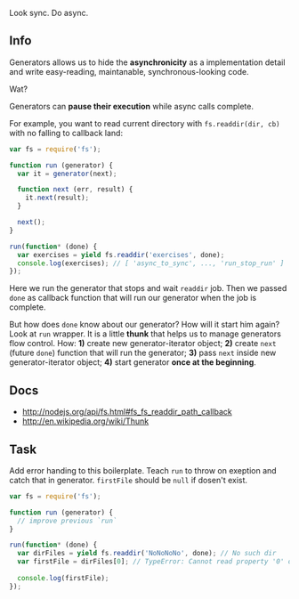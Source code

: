 Look sync. Do async.

## Info
Generators allows us to hide the **asynchronicity** as a implementation
detail and write easy-reading, maintanable, synchronous-looking code.

Wat?

Generators can **pause their execution** while async calls complete.

For example, you want to read current directory with `fs.readdir(dir, cb)`
with no falling to callback land:

```js
var fs = require('fs');

function run (generator) {
  var it = generator(next);

  function next (err, result) {
    it.next(result);
  }

  next();  
}

run(function* (done) {
  var exercises = yield fs.readdir('exercises', done);
  console.log(exercises); // [ 'async_to_sync', ..., 'run_stop_run' ]
});

```
Here we run the generator that stops and wait `readdir` job. Then we passed `done`
as callback function that will run our generator when the job is complete.

But how does `done` know about our generator? How will it start him again?
Look at `run` wrapper. It is a little **thunk** that helps us to manage generators
flow control. How:
**1)** create new generator-iterator object;
**2)** create `next` (future `done`) function that will run the generator;
**3)** pass `next` inside new generator-iterator object;
**4)** start generator **once at the beginning**.

## Docs
 - http://nodejs.org/api/fs.html#fs_fs_readdir_path_callback
 - http://en.wikipedia.org/wiki/Thunk
 
## Task
Add error handing to this boilerplate. Teach `run` to throw on exeption and
catch that in generator. `firstFile` should be `null` if dosen't exist.
```js
var fs = require('fs');

function run (generator) {
  // improve previous `run`
}

run(function* (done) {
  var dirFiles = yield fs.readdir('NoNoNoNo', done); // No such dir
  var firstFile = dirFiles[0]; // TypeError: Cannot read property '0' of undefined
  
  console.log(firstFile);
});
```
